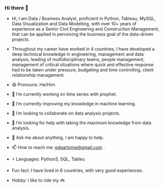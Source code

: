 ### Hi there 👋


- Hi, I am Data / Business Analyst, proficient in Python, Tableau, MySQL, Data Visualization and Data Modelling, with over 10+ years of experience as a Senior Civil Engineering and Construction Management, that can be applied in perceiving the business goal of the data-driven projects.

- Throughout my career have worked in 4 countries, I have developed a deep technical knowledge in engineering, management and data analysis, leading of multidisciplinary teams, people management, management of critical situations where quick and effective response had to be taken under pressure, budgeting and time controlling, client relationship management.

- 😄 Pronouns: He/Him.
- 🔭 I’m currently working on time series with prophet.
- 🌱 I’m currently improving my knowledge in machine learning.
- 👯 I’m looking to collaborate on data analysis projects.
- 🤔 I’m looking for help with taking the maximum knowledge from data analysis.
- 💬 Ask me about anything, I am happy to help.
- 📫 How to reach me: edgartome@gmail.com .
- ⚡ Languages: Python3, SQL, Tableu
- Fun fact: I have lived in 6 countries, with very good experiences.
- Hobby: I like to ride my 🚲

